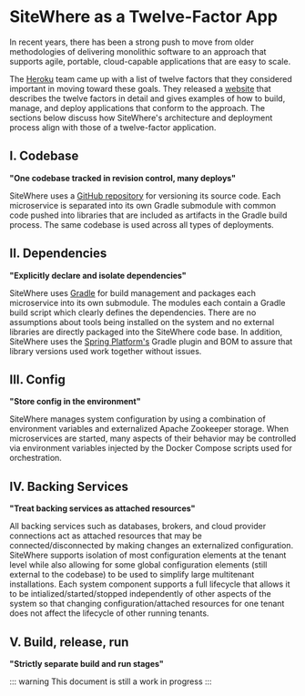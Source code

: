 # SiteWhere as a Twelve-Factor App

In recent years, there has been a strong push to move from older methodologies
of delivering monolithic software to an approach that supports agile, portable,
cloud-capable applications that are easy to scale.

The [Heroku](https://www.heroku.com/)
team came up with a list of twelve factors that they considered important in moving
toward these goals. They released a [website](https://12factor.net/) that
describes the twelve factors in detail and gives examples of how to build, manage,
and deploy applications that conform to the approach. The sections below discuss
how SiteWhere's architecture and deployment process align with those of a
twelve-factor application.

## I. Codebase

**"One codebase tracked in revision control, many deploys"**

SiteWhere uses a [GitHub repository](https://github.com/sitewhere/sitewhere) for versioning
its source code. Each microservice is separated into its own Gradle submodule with common code
pushed into libraries that are included as artifacts in the Gradle build process.
The same codebase is used across all types of deployments.

## II. Dependencies

**"Explicitly declare and isolate dependencies"**

SiteWhere uses [Gradle](https://gradle.org/) for build management and packages each microservice
into its own submodule. The modules each contain a Gradle build script which clearly defines the
dependencies. There are no assumptions about tools being installed on the system
and no external libraries are directly packaged into the SiteWhere code base. In addition,
SiteWhere uses the [Spring Platform's](http://platform.spring.io/platform/)
Gradle plugin and BOM to assure that library versions used work together without issues.

## III. Config

**"Store config in the environment"**

SiteWhere manages system configuration by using a combination of environment variables and
externalized Apache Zookeeper storage. When microservices are started, many aspects of their
behavior may be controlled via environment variables injected by the Docker Compose
scripts used for orchestration.

## IV. Backing Services

**"Treat backing services as attached resources"**

All backing services such as databases, brokers, and cloud provider connections act as
attached resources that may be connected/disconnected by making changes an externalized
configuration. SiteWhere supports isolation of most configuration elements at the tenant
level while also allowing for some global configuration elements (still external to the
codebase) to be used to simplify large multitenant installations. Each system component
supports a full lifecycle that allows it to be intialized/started/stopped independently
of other aspects of the system so that changing configuration/attached resources for
one tenant does not affect the lifecycle of other running tenants.

## V. Build, release, run

**"Strictly separate build and run stages"**

::: warning
This document is still a work in progress
:::
